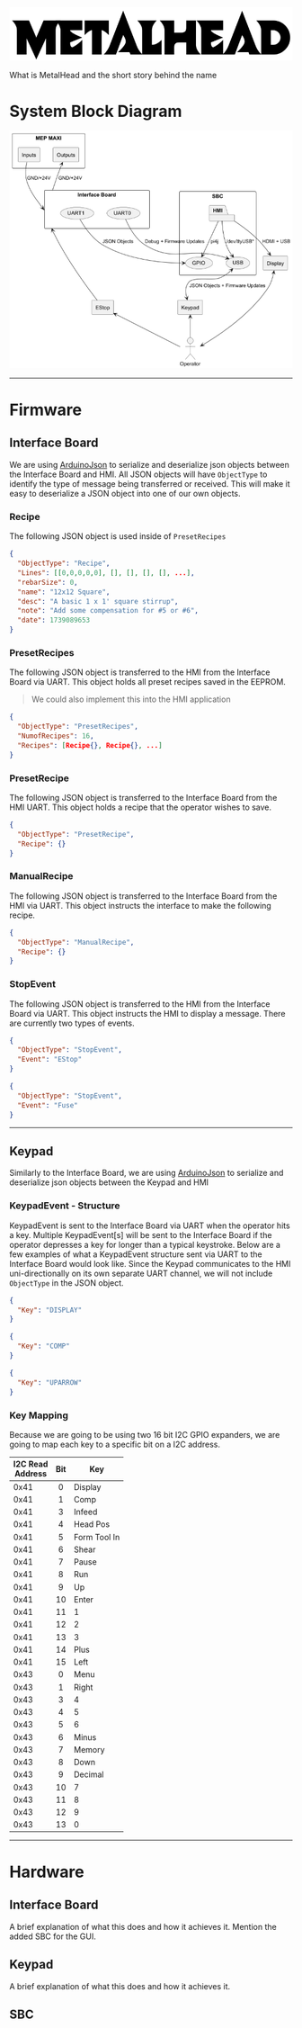 ![MetalHead](docs/assets/metalhead.png)

What is MetalHead and the short story behind the name

# System Block Diagram
![Block Diagram](docs/assets/block-diagram.png)

---

# Firmware
## Interface Board
We are using [ArduinoJson](https://arduinojson.org/) to serialize and deserialize json objects between the Interface
Board and HMI. All JSON objects will have `ObjectType` to identify the type of message being transferred or received.
This will make it easy to deserialize a JSON object into one of our own objects.
### Recipe
The following JSON object is used inside of `PresetRecipes`
```json
{
  "ObjectType": "Recipe",
  "Lines": [[0,0,0,0,0], [], [], [], [], ...],
  "rebarSize": 0,
  "name": "12x12 Square",
  "desc": "A basic 1 x 1' square stirrup",
  "note": "Add some compensation for #5 or #6",
  "date": 1739089653
}
```
### PresetRecipes
The following JSON object is transferred to the HMI from the Interface Board via UART.
This object holds all preset recipes saved in the EEPROM.
> We could also implement this into the HMI application 
```json
{
  "ObjectType": "PresetRecipes",
  "NumofRecipes": 16,
  "Recipes": [Recipe{}, Recipe{}, ...]
}
```
### PresetRecipe
The following JSON object is transferred to the Interface Board from the HMI UART.
This object holds a recipe that the operator wishes to save.
```json
{
  "ObjectType": "PresetRecipe",
  "Recipe": {}
}
```
### ManualRecipe
The following JSON object is transferred to the Interface Board from the HMI via UART.
This object instructs the interface to make the following recipe.
```json
{
  "ObjectType": "ManualRecipe",
  "Recipe": {}
}
```
### StopEvent
The following JSON object is transferred to the HMI from the Interface Board via UART.
This object instructs the HMI to display a message. There are currently two types of events.
```json
{
  "ObjectType": "StopEvent",
  "Event": "EStop"
}
```
```json
{
  "ObjectType": "StopEvent",
  "Event": "Fuse"
}
```
---
## Keypad
Similarly to the Interface Board, we are using [ArduinoJson](https://arduinojson.org/) to serialize and deserialize
json objects between the Keypad and HMI
### KeypadEvent - Structure
KeypadEvent is sent to the Interface Board via UART when the operator hits a key. Multiple KeypadEvent[s] will be sent
to the Interface Board if the operator depresses a key for longer than a typical keystroke. Below are a few examples of
what a KeypadEvent structure sent via UART to the Interface Board would look like. Since the Keypad communicates to the
HMI uni-directionally on its own separate UART channel, we will not include `ObjectType` in the JSON object.

```json
{
  "Key": "DISPLAY"
}
```
```json
{
  "Key": "COMP"
}
```
```json
{
  "Key": "UPARROW"
}
```
### Key Mapping
Because we are going to be using two 16 bit I2C GPIO expanders, we are going to map each key to a specific bit on a I2C 
address.

| I2C Read<br/>Address | Bit | Key          |
|----------------------|:---:|--------------|
| 0x41                 |  0  | Display      |
| 0x41                 |  1  | Comp         |
| 0x41                 |  3  | Infeed       |
| 0x41                 |  4  | Head Pos     |
| 0x41                 |  5  | Form Tool In |
| 0x41                 |  6  | Shear        |
| 0x41                 |  7  | Pause        |
| 0x41                 |  8  | Run          |
| 0x41                 |  9  | Up           |
| 0x41                 | 10  | Enter        |
| 0x41                 | 11  | 1            |
| 0x41                 | 12  | 2            |
| 0x41                 | 13  | 3            |
| 0x41                 | 14  | Plus         |
| 0x41                 | 15  | Left         |
| 0x43                 |  0  | Menu         |
| 0x43                 |  1  | Right        |
| 0x43                 |  3  | 4            |
| 0x43                 |  4  | 5            |
| 0x43                 |  5  | 6            |
| 0x43                 |  6  | Minus        |
| 0x43                 |  7  | Memory       |
| 0x43                 |  8  | Down         |
| 0x43                 |  9  | Decimal      |
| 0x43                 | 10  | 7            |
| 0x43                 | 11  | 8            |
| 0x43                 | 12  | 9            |
| 0x43                 | 13  | 0            |

---

# Hardware
## Interface Board
A brief explanation of what this does and how it achieves it. Mention the added SBC for the GUI.
## Keypad
A brief explanation of what this does and how it achieves it. 
## SBC